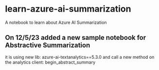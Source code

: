 # learn-azure-ai-summarization
A notebook to learn about Azure AI Summarization


## On 12/5/23 added a new sample notebook for Abstractive Summarization
it is using new lib: azure-ai-textanalytics==5.3.0 
and call a new method on the analytics client: begin_abstract_summary
